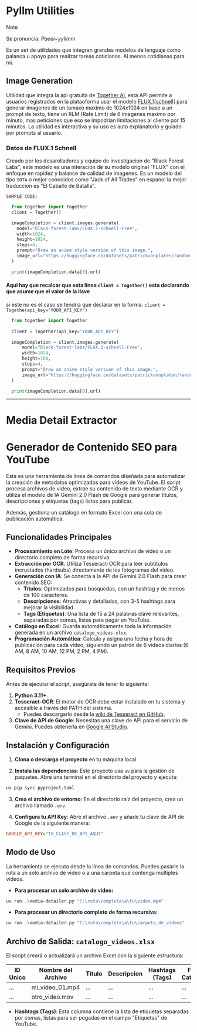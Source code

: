 # Pyllm Utilities

> [!NOTE]
>
> Se pronuncia:
> _Paeei~yyllmm_
>

Es un set de utilidades que integran grandes modelos de lenguaje como palanca u apoyo para 
realizar tareas cotidianas. Al menos cotidianas para mi.

## Image Generation

Utilidad que integra la api gratuita de [Together AI](https://together.ai),
esta API permite a usuarios registrados en la plataoforma usar el modelo
[FLUX.1\[schnell\]](https://www.together.ai/models/flux-1-schnell) para generar
imagenes de un tamaxo maximo de 1024x1024 en base a un prompt de texto, tiene 
un RLM (Rate Limit) de 6 imagenes maximo por minuto, mas peticiones que eso 
se impodrian limitaciones al cliente por 15 minutos. La utilidad es interactiva
y su uso es auto explanatorio y guiado por prompts al usuario.

### Datos de FLUX.1 Schnell

Creado por los desarolladores y equipo de investigacion de "Black Forest Labs",
este modelo es una interacion de su modelo original "FLUX" con el enfoque 
en rapidez y balance de calidad de imagenes. Es un modelo del tipo `SOTA` o 
mejor conocidos como "Jack of All Trades" en espanol la mejor traduccion es
"El Caballo de Batalla".

`SAMPLE CODE:`
```python
  from together import Together
  client = Together()

  imageCompletion = client.images.generate(
    model="black-forest-labs/FLUX.1-schnell-Free",
    width=1024,
    height=1024,
    steps=4,
    prompt="Draw an anime style version of this image.",
    image_url="https://huggingface.co/datasets/patrickvonplaten/random_img/resolve/main/yosemite.png",
  )

  print(imageCompletion.data[0].url)
```

#### Aqui hay que recalcar que esta linea `client = Together()` esta declarando que asume que el valor de la llave

si este no es el caso se tendria que declarar en la forma: `client = Togethe(api_key="YOUR_API_KEY")`

```python
  from together import Together
    
  client = Together(api_key="YOUR_API_KEY")

  imageCompletion = client.images.generate(
      model="black-forest-labs/FLUX.1-schnell-Free",
      width=1024,
      height=768,
      steps=4,
      prompt="Draw an anime style version of this image.",
      image_url="https://huggingface.co/datasets/patrickvonplaten/random_img/resolve/main/yosemite.png",
  )

  print(imageCompletion.data[0].url)
```

---

# Media Detail Extractor

# Generador de Contenido SEO para YouTube

Esta es una herramienta de línea de comandos diseñada para automatizar la creación de metadatos optimizados para videos de YouTube. El script procesa archivos de video, extrae su contenido de texto mediante OCR y utiliza el modelo de IA Gemini 2.0 Flash de Google para generar títulos, descripciones y etiquetas (tags) listos para publicar.

Además, gestiona un catálogo en formato Excel con una cola de publicación automática.

## Funcionalidades Principales

* **Procesamiento en Lote**: Procesa un único archivo de video o un directorio completo de forma recursiva.
* **Extracción por OCR**: Utiliza Tesseract-OCR para leer subtítulos incrustados (hardsubs) directamente de los fotogramas del video.
* **Generación con IA**: Se conecta a la API de Gemini 2.0 Flash para crear contenido SEO:
  * **Títulos**: Optimizados para búsquedas, con un hashtag y de menos de 100 caracteres.
  * **Descripciones**: Atractivas y detalladas, con 3-5 hashtags para mejorar la visibilidad.
  * **Tags (Etiquetas)**: Una lista de 15 a 24 palabras clave relevantes, separadas por comas, listas para pegar en YouTube.
* **Catálogo en Excel**: Guarda automáticamente toda la información generada en un archivo `catalogo_videos.xlsx`.
* **Programación Automática**: Calcula y asigna una fecha y hora de publicación para cada video, siguiendo un patrón de 6 videos diarios (6 AM, 8 AM, 10 AM, 12 PM, 2 PM, 4 PM).

## Requisitos Previos

Antes de ejecutar el script, asegúrate de tener lo siguiente:

1. **Python 3.11+**.
2. **Tesseract-OCR**: El motor de OCR debe estar instalado en tu sistema y accesible a través del PATH del sistema.
    * Puedes descargarlo desde la [wiki de Tesseract en GitHub](https://github.com/UB-Mannheim/tesseract/wiki).
3. **Clave de API de Google**: Necesitas una clave de API para el servicio de Gemini. Puedes obtenerla en [Google AI Studio](https://aistudio.google.com/app/apikey).

## Instalación y Configuración

1. **Clona o descarga el proyecto** en tu máquina local.

2. **Instala las dependencias**: Este proyecto usa `uv` para la gestión de paquetes. Abre una terminal en el directorio del proyecto y ejecuta:

```bash
uv pip sync pyproject.toml
```

3. **Crea el archivo de entorno**: En el directorio raíz del proyecto, crea un archivo llamado `.env`.

4. **Configura tu API Key**: Abre el archivo `.env` y añade tu clave de API de Google de la siguiente manera:

```ini
GOOGLE_API_KEY="TU_CLAVE_DE_API_AQUI"
```

## Modo de Uso

La herramienta se ejecuta desde la línea de comandos. Puedes pasarle la ruta a un solo archivo de video o a una carpeta que contenga múltiples videos.

* **Para procesar un solo archivo de video:**

```bash
uv run .\media-detailer.py "C:\ruta\completa\a\tu\video.mp4"
```

* **Para procesar un directorio completo de forma recursiva:**

```bash
uv run .\media-detailer.py "C:\ruta\completa\a\tu\carpeta_de_videos"
```

## Archivo de Salida: `catalogo_videos.xlsx`

El script creará o actualizará un archivo Excel con la siguiente estructura:

| ID Unico | Nombre del Archivo | Titulo | Descripcion | Hashtags (Tags) | Fecha de Catalogacion | Fecha de Programacion |
|---|---|---|---|---|---|---|
| ... | mi_video_01.mp4 | ... | ... | ... | ... | ... |
| ... | otro_video.mov | ... | ... | ... | ... | ... |

* **Hashtags (Tags)**: Esta columna contiene la lista de etiquetas separadas por comas, listas para ser pegadas en el campo "Etiquetas" de YouTube.
